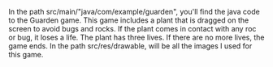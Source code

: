 In the path src/main/"java/com/example/guarden", you'll find the java code to the Guarden game. This game includes a plant that is dragged on the screen to avoid bugs and rocks. If the plant comes in contact with any roc or bug, it loses a life. The plant has three lives. If there are no more lives, the game ends.
In the path src/res/drawable, will be all the images I used for this game.
